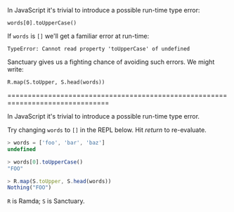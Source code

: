 In JavaScript it's trivial to introduce a possible run-time type error:

    words[0].toUpperCase()

If `words` is `[]` we'll get a familiar error at run-time:

    TypeError: Cannot read property 'toUpperCase' of undefined

Sanctuary gives us a fighting chance of avoiding such errors. We might
write:

    R.map(S.toUpper, S.head(words))

===============================================================================

In JavaScript it's trivial to introduce a possible run-time type error.

Try changing `words` to `[]` in the REPL below. Hit _return_ to re-evaluate.

```javascript
> words = ['foo', 'bar', 'baz']
undefined

> words[0].toUpperCase()
"FOO"

> R.map(S.toUpper, S.head(words))
Nothing("FOO")
```

`R` is Ramda; `S` is Sanctuary.
